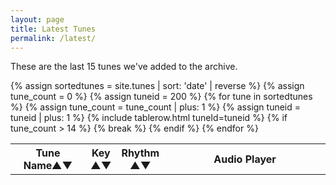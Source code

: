 ```yaml
---
layout: page
title: Latest Tunes
permalink: /latest/
---
```

<div id="audioPlayer"></div>

These are the last 15 tunes we've added to the archive.

<div id="textAreas"></div>

<table style="width:100%" id="recenttunes" class="tablesorter">
<thead>
    <tr>
    <th style="width:25%;">Tune Name&#x25B2;&#x25BC;</th>
    <th style="width:6%;">Key<br />&#x25B2;&#x25BC;</th>
    <th style="width:9%;">Rhythm<br />&#x25B2;&#x25BC;</th>
    <th style="width:60%;">Audio Player</th>
    </tr>
</thead>
<tbody>
  {% assign sortedtunes = site.tunes | sort: 'date' | reverse %}
  {% assign tune_count = 0 %}
  {% assign tuneid = 200 %}
    {% for tune in sortedtunes %}
    {% assign tune_count = tune_count | plus: 1 %}
        {% assign tuneid = tuneid | plus: 1 %}
<tr>
{% include tablerow.html tuneId=tuneid %}
</tr>
        {% if tune_count > 14 %}
        {% break %}
        {% endif %}
{% endfor %}
</tbody>
</table>

<script>
$(document).ready(function() {
    audioPlayer.innerHTML = createAudioPlayer();

    /* turn off sorting on last column */
    $("#recenttunes").tablesorter({headers: { 3:{sorter: false}}});

    // One-liner to resume playback when user interacted with the page
    document.querySelector('button').addEventListener('click', function() {
        audioCtx.resume().then(() => {
            console.log('Playback button selected');
        });
    });
});
</script>

